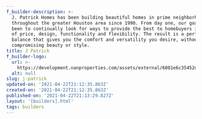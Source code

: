 ```yaml
---
f_builder-description: >-
  J. Patrick Homes has been building beautiful homes in prime neighborhoods
  throughout the greater Houston area since 1990. From day one, our goal has
  been to continually look for ways to provide the best to homebuyers in terms
  of price, design, functionality and flexibility. The result is a perfect
  balance that gives you the comfort and versatility you desire, without
  compromising beauty or style.
title: J Patrick
f_builder-logo:
  url: >-
    https://development.nanproperties.com/assets/external/6081e6c35452d57ed87ae5cf_6077bf42f4fa19df5c95dbeb_6034719323d753503a5100165daaf_9617-w181-h181-b1-p0-.jpeg
  alt: null
slug: j-patrick
updated-on: '2021-04-22T21:12:35.863Z'
created-on: '2021-04-22T21:12:35.863Z'
published-on: '2021-04-22T21:13:29.827Z'
layout: '[builders].html'
tags: builders
---
```



